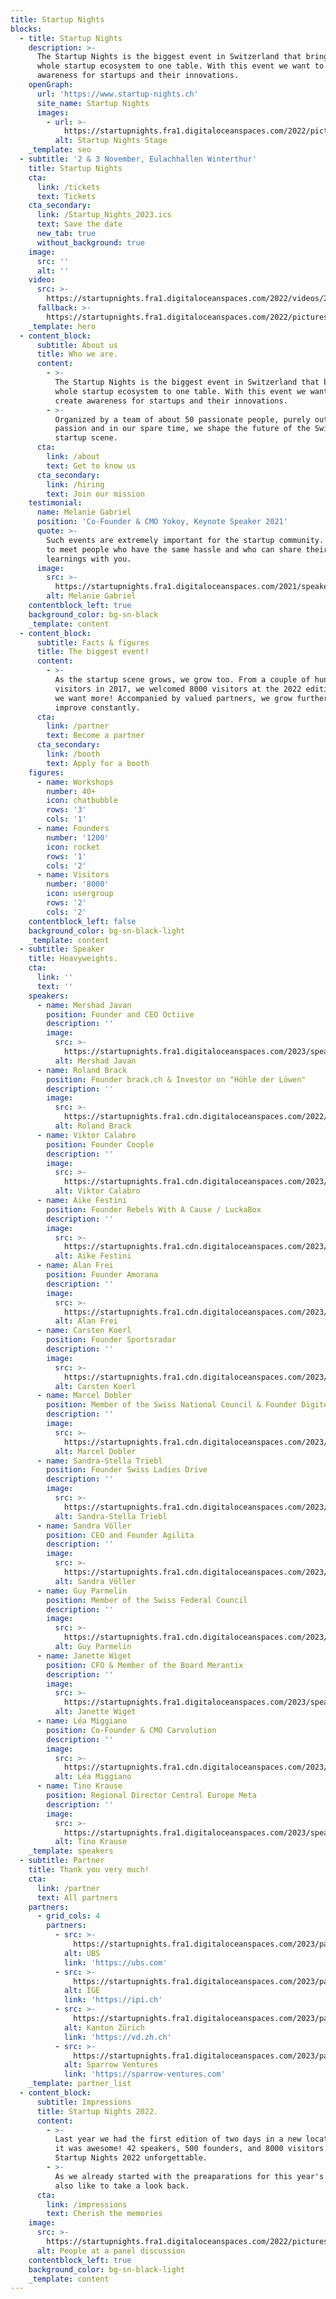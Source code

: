 ```yaml
---
title: Startup Nights
blocks:
  - title: Startup Nights
    description: >-
      The Startup Nights is the biggest event in Switzerland that brings the
      whole startup ecosystem to one table. With this event we want to create
      awareness for startups and their innovations.
    openGraph:
      url: 'https://www.startup-nights.ch'
      site_name: Startup Nights
      images:
        - url: >-
            https://startupnights.fra1.digitaloceanspaces.com/2022/pictures/stage.jpg
          alt: Startup Nights Stage
    _template: seo
  - subtitle: '2 & 3 November, Eulachhallen Winterthur'
    title: Startup Nights
    cta:
      link: /tickets
      text: Tickets
    cta_secondary:
      link: /Startup_Nights_2023.ics
      text: Save the date
      new_tab: true
      without_background: true
    image:
      src: ''
      alt: ''
    video:
      src: >-
        https://startupnights.fra1.digitaloceanspaces.com/2022/videos/2022-aftermovie.mp4
      fallback: >-
        https://startupnights.fra1.digitaloceanspaces.com/2022/pictures/fireside.jpg
    _template: hero
  - content_block:
      subtitle: About us
      title: Who we are.
      content:
        - >-
          The Startup Nights is the biggest event in Switzerland that brings the
          whole startup ecosystem to one table. With this event we want to
          create awareness for startups and their innovations.
        - >-
          Organized by a team of about 50 passionate people, purely out of
          passion and in our spare time, we shape the future of the Swiss
          startup scene.
      cta:
        link: /about
        text: Get to know us
      cta_secondary:
        link: /hiring
        text: Join our mission
    testimonial:
      name: Melanie Gabriel
      position: 'Co-Founder & CMO Yokoy, Keynote Speaker 2021'
      quote: >-
        Such events are extremely important for the startup community. You get
        to meet people who have the same hassle and who can share their
        learnings with you.
      image:
        src: >-
          https://startupnights.fra1.digitaloceanspaces.com/2021/speaker/melanie-gabriel.png
        alt: Melanie Gabriel
    contentblock_left: true
    background_color: bg-sn-black
    _template: content
  - content_block:
      subtitle: Facts & figures
      title: The biggest event!
      content:
        - >-
          As the startup scene grows, we grow too. From a couple of hundred
          visitors in 2017, we welcomed 8000 visitors at the 2022 edition. But
          we want more! Accompanied by valued partners, we grow further and
          improve constantly.
      cta:
        link: /partner
        text: Become a partner
      cta_secondary:
        link: /booth
        text: Apply for a booth
    figures:
      - name: Workshops
        number: 40+
        icon: chatbubble
        rows: '3'
        cols: '1'
      - name: Founders
        number: '1200'
        icon: rocket
        rows: '1'
        cols: '2'
      - name: Visitors
        number: '8000'
        icon: usergroup
        rows: '2'
        cols: '2'
    contentblock_left: false
    background_color: bg-sn-black-light
    _template: content
  - subtitle: Speaker
    title: Heavyweights.
    cta:
      link: ''
      text: ''
    speakers:
      - name: Mershad Javan
        position: Founder and CEO Octiive
        description: ''
        image:
          src: >-
            https://startupnights.fra1.digitaloceanspaces.com/2023/speakers/mershad-javan.jpg
          alt: Mershad Javan
      - name: Roland Brack
        position: Founder brack.ch & Investor on "Höhle der Löwen"
        description: ''
        image:
          src: >-
            https://startupnights.fra1.cdn.digitaloceanspaces.com/2022/speakers/roland-brack.jpg
          alt: Roland Brack
      - name: Viktor Calabro
        position: Founder Coople
        description: ''
        image:
          src: >-
            https://startupnights.fra1.cdn.digitaloceanspaces.com/2023/speakers/viktor-calabro.jpeg
          alt: Viktor Calabro
      - name: Aike Festini
        position: Founder Rebels With A Cause / LuckaBox
        description: ''
        image:
          src: >-
            https://startupnights.fra1.cdn.digitaloceanspaces.com/2023/speakers/aike-festini.jpg
          alt: Aike Festini
      - name: Alan Frei
        position: Founder Amorana
        description: ''
        image:
          src: >-
            https://startupnights.fra1.cdn.digitaloceanspaces.com/2023/speakers/alan-frei.png
          alt: Alan Frei
      - name: Carsten Koerl
        position: Founder Sportsradar
        description: ''
        image:
          src: >-
            https://startupnights.fra1.cdn.digitaloceanspaces.com/2023/speakers/carsten-koerl.jpg
          alt: Carsten Koerl
      - name: Marcel Dobler
        position: Member of the Swiss National Council & Founder Digitec Galaxus
        description: ''
        image:
          src: >-
            https://startupnights.fra1.cdn.digitaloceanspaces.com/2023/speakers/marcel-dobler.jpeg
          alt: Marcel Dobler
      - name: Sandra-Stella Triebl
        position: Founder Swiss Ladies Drive
        description: ''
        image:
          src: >-
            https://startupnights.fra1.cdn.digitaloceanspaces.com/2023/speakers/sandra-stella-triebl.jpeg
          alt: Sandra-Stella Triebl
      - name: Sandra Völler
        position: CEO and Founder Agilita
        description: ''
        image:
          src: >-
            https://startupnights.fra1.cdn.digitaloceanspaces.com/2023/speakers/sandra-voeller.jpg
          alt: Sandra Völler
      - name: Guy Parmelin
        position: Member of the Swiss Federal Council
        description: ''
        image:
          src: >-
            https://startupnights.fra1.cdn.digitaloceanspaces.com/2023/speakers/guy-parmelin.jpg
          alt: Guy Parmelin
      - name: Janette Wiget
        position: CFO & Member of the Board Merantix
        description: ''
        image:
          src: >-
            https://startupnights.fra1.digitaloceanspaces.com/2023/speakers/janette-wiget.jpg
          alt: Janette Wiget
      - name: Léa Miggiano
        position: Co-Founder & CMO Carvolution
        description: ''
        image:
          src: >-
            https://startupnights.fra1.cdn.digitaloceanspaces.com/2023/speakers/lea-miggiano.jpg
          alt: Léa Miggiano
      - name: Tino Krause
        position: Regional Director Central Europe Meta
        description: ''
        image:
          src: >-
            https://startupnights.fra1.digitaloceanspaces.com/2023/speakers/tino-krause.jpg
          alt: Tino Krause
    _template: speakers
  - subtitle: Partner
    title: Thank you very much!
    cta:
      link: /partner
      text: All partners
    partners:
      - grid_cols: 4
        partners:
          - src: >-
              https://startupnights.fra1.digitaloceanspaces.com/2023/partners/ubs.png
            alt: UBS
            link: 'https://ubs.com'
          - src: >-
              https://startupnights.fra1.digitaloceanspaces.com/2023/partners/ige.png
            alt: IGE
            link: 'https://ipi.ch'
          - src: >-
              https://startupnights.fra1.digitaloceanspaces.com/2023/partners/kanton-zuerich.png
            alt: Kanton Zürich
            link: 'https://vd.zh.ch'
          - src: >-
              https://startupnights.fra1.digitaloceanspaces.com/2023/partners/sparrow-ventures.png
            alt: Sparrow Ventures
            link: 'https://sparrow-ventures.com'
    _template: partner_list
  - content_block:
      subtitle: Impressions
      title: Startup Nights 2022.
      content:
        - >-
          Last year we had the first edition of two days in a new location. And
          it was awesome! 42 speakers, 500 founders, and 8000 visitors made the
          Startup Nights 2022 unforgettable.
        - >-
          As we already started with the preaparations for this year's event, we
          also like to take a look back.
      cta:
        link: /impressions
        text: Cherish the memories
    image:
      src: >-
        https://startupnights.fra1.digitaloceanspaces.com/2022/pictures/impressions/031122_StartupNights_Tag1_-207.jpg
      alt: People at a panel discussion
    contentblock_left: true
    background_color: bg-sn-black-light
    _template: content
---
```







